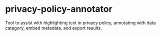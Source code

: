 # privacy-policy-annotator
Tool to assist with highlighting text in privacy policy, annotating with data category, embed metadata, and export results.
